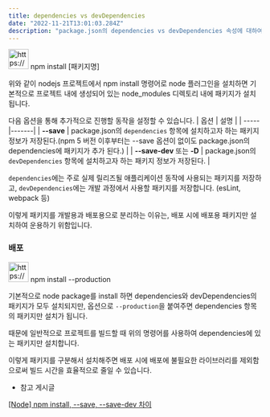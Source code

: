 ```yaml
---
title: dependencies vs devDependencies
date: "2022-11-21T13:01:03.284Z"
description: "package.json의 dependencies vs devDependencies 속성에 대하여"
---
```


<aside>
<img src="https://www.notion.so/icons/command-line_gray.svg" alt="https://www.notion.so/icons/command-line_gray.svg" width="40px" /> <span>npm install [패키지명]</span>
</aside>

위와 같이 nodejs 프로젝트에서 npm install 명령어로 node 플러그인을 설치하면 기본적으로 프로젝트 내에 생성되어 있는 node_modules 디렉토리 내에 패키지가 설치됩니다.

다음 옵션을 통해 추가적으로 진행할 동작을 설정할 수 있습니다.
| 옵션 | 설명 |
| -----|-------|
| **--save** | package.json의 `dependencies` 항목에 설치하고자 하는 패키지 정보가 저장된다.(npm 5 버전 이후부터는 --save 옵션이 없이도 package.json의 dependencies에 패키지가 추가 된다.) |
| **--save-dev** 또는 **-D** | package.json의 `devDependencies` 항목에 설치하고자 하는 패키지 정보가 저장된다. |

`dependencies`에는 주로 실제 릴리즈될 애플리케이션 동작에 사용되는 패키지를 저장하고, `devDependencies`에는 개발 과정에서 사용할 패키지를 저장합니다. (esLint, webpack 등)

이렇게 패키지를 개발용과 배포용으로 분리하는 이유는, 배포 시에 배포용 패키지만 설치하여 운용하기 위함입니다.

### 배포

<aside>
<img src="https://www.notion.so/icons/command-line_gray.svg" alt="https://www.notion.so/icons/command-line_gray.svg" width="40px" /> npm install --production

</aside>

기본적으로 node package를 install 하면 dependencies와 devDependencies의 패키지가 모두 설치되지만, 옵션으로 `--production`을 붙여주면 dependencies 항목의 패키지만 설치가 됩니다.

때문에 일반적으로 프로젝트를 빌드할 때 위의 명령어를 사용하여 dependencies에 있는 패키지만 설치합니다.

이렇게 패키지를 구분해서 설치해주면 배포 시에 배포에 불필요한 라이브러리를 제외함으로써 빌드 시간을 효율적으로 줄일 수 있습니다.

- 참고 게시글

[[Node] npm install, --save, --save-dev 차이](https://jae04099.tistory.com/entry/Node-npm-install-save-save-dev-%EC%B0%A8%EC%9D%B4)
